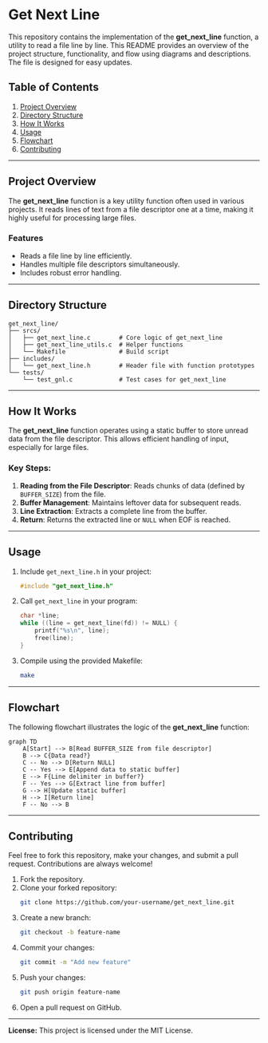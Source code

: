 # Get Next Line

This repository contains the implementation of the **get_next_line** function, a utility to read a file line by line. This README provides an overview of the project structure, functionality, and flow using diagrams and descriptions. The file is designed for easy updates.

## Table of Contents

1. [Project Overview](#project-overview)
2. [Directory Structure](#directory-structure)
3. [How It Works](#how-it-works)
4. [Usage](#usage)
5. [Flowchart](#flowchart)
6. [Contributing](#contributing)

---

## Project Overview

The **get_next_line** function is a key utility function often used in various projects. It reads lines of text from a file descriptor one at a time, making it highly useful for processing large files.

### Features

- Reads a file line by line efficiently.
- Handles multiple file descriptors simultaneously.
- Includes robust error handling.

---

## Directory Structure

```plaintext
get_next_line/
├── srcs/
│   ├── get_next_line.c        # Core logic of get_next_line
│   ├── get_next_line_utils.c  # Helper functions
│   └── Makefile               # Build script
├── includes/
│   └── get_next_line.h        # Header file with function prototypes
└── tests/
    └── test_gnl.c             # Test cases for get_next_line
```

---

## How It Works

The **get_next_line** function operates using a static buffer to store unread data from the file descriptor. This allows efficient handling of input, especially for large files.

### Key Steps:

1. **Reading from the File Descriptor**: Reads chunks of data (defined by `BUFFER_SIZE`) from the file.
2. **Buffer Management**: Maintains leftover data for subsequent reads.
3. **Line Extraction**: Extracts a complete line from the buffer.
4. **Return**: Returns the extracted line or `NULL` when EOF is reached.

---

## Usage

1. Include `get_next_line.h` in your project:
   ```c
   #include "get_next_line.h"
   ```
2. Call `get_next_line` in your program:
   ```c
   char *line;
   while ((line = get_next_line(fd)) != NULL) {
       printf("%s\n", line);
       free(line);
   }
   ```
3. Compile using the provided Makefile:
   ```bash
   make
   ```

---

## Flowchart

The following flowchart illustrates the logic of the **get_next_line** function:

```mermaid
graph TD
    A[Start] --> B[Read BUFFER_SIZE from file descriptor]
    B --> C{Data read?}
    C -- No --> D[Return NULL]
    C -- Yes --> E[Append data to static buffer]
    E --> F{Line delimiter in buffer?}
    F -- Yes --> G[Extract line from buffer]
    G --> H[Update static buffer]
    H --> I[Return line]
    F -- No --> B
```

---

## Contributing

Feel free to fork this repository, make your changes, and submit a pull request. Contributions are always welcome!

1. Fork the repository.
2. Clone your forked repository:
   ```bash
   git clone https://github.com/your-username/get_next_line.git
   ```
3. Create a new branch:
   ```bash
   git checkout -b feature-name
   ```
4. Commit your changes:
   ```bash
   git commit -m "Add new feature"
   ```
5. Push your changes:
   ```bash
   git push origin feature-name
   ```
6. Open a pull request on GitHub.

---

**License:** This project is licensed under the MIT License.

